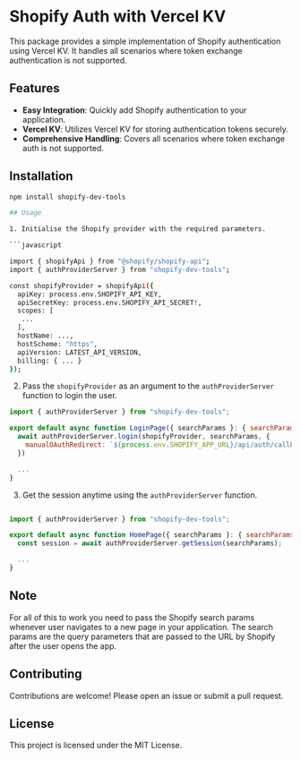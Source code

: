 # Shopify Auth with Vercel KV

This package provides a simple implementation of Shopify authentication using Vercel KV. It handles all scenarios where token exchange authentication is not supported.

## Features

- **Easy Integration**: Quickly add Shopify authentication to your application.
- **Vercel KV**: Utilizes Vercel KV for storing authentication tokens securely.
- **Comprehensive Handling**: Covers all scenarios where token exchange auth is not supported.

## Installation

```bash
npm install shopify-dev-tools

## Usage

1. Initialise the Shopify provider with the required parameters.

```javascript

import { shopifyApi } from "@shopify/shopify-api";
import { authProviderServer } from "shopify-dev-tools";

const shopifyProvider = shopifyApi({
  apiKey: process.env.SHOPIFY_API_KEY,
  apiSecretKey: process.env.SHOPIFY_API_SECRET!,
  scopes: [
   ...
  ],
  hostName: ...,
  hostScheme: "https",
  apiVersion: LATEST_API_VERSION,
  billing: { ... }
});

```

2. Pass the `shopifyProvider` as an argument to the `authProviderServer` function to login the user.

```javascript
import { authProviderServer } from "shopify-dev-tools";

export default async function LoginPage({ searchParams }: { searchParams: any }) {
  await authProviderServer.login(shopifyProvider, searchParams, {
    manualOAuthRedirect: `${process.env.SHOPIFY_APP_URL}/api/auth/callback`
  })

  ...
}
```

3. Get the session anytime using the `authProviderServer` function.

```javascript

import { authProviderServer } from "shopify-dev-tools";

export default async function HomePage({ searchParams }: { searchParams: any }) {
  const session = await authProviderServer.getSession(searchParams);

  ...
}

```

## Note

For all of this to work you need to pass the Shopify search params whenever user navigates to a new page in your application. The search params are the query parameters that are passed to the URL by Shopify after the user opens the app.

## Contributing

Contributions are welcome! Please open an issue or submit a pull request.

## License

This project is licensed under the MIT License.
